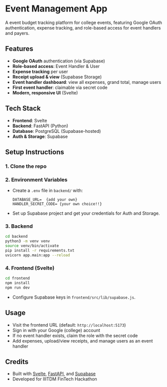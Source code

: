 # Event Management App

A event budget tracking platform for college events, featuring Google OAuth authentication, expense tracking, and role-based access for event handlers and payers.

## Features
- **Google OAuth** authentication (via Supabase)
- **Role-based access**: Event Handler & User
- **Expense tracking** per user
- **Receipt upload & view** (Supabase Storage)
- **Event handler dashboard**: view all expenses, grand total, manage users
- **First event handler**: claimable via secret code
- **Modern, responsive UI** (Svelte)

## Tech Stack
- **Frontend**: Svelte
- **Backend**: FastAPI (Python)
- **Database**: PostgreSQL (Supabase-hosted)
- **Auth & Storage**: Supabase

## Setup Instructions

### 1. Clone the repo

### 2. Environment Variables
- Create a `.env` file in `backend/` with:
  ```env
  DATABASE_URL=  {add your own}
  HANDLER_SECRET_CODE= {your own choice!!}
  ```
- Set up Supabase project and get your credentials for Auth and Storage.

### 3. Backend
```bash
cd backend
python3 -m venv venv
source venv/bin/activate
pip install -r requirements.txt
uvicorn app.main:app --reload
```

### 4. Frontend (Svelte)
```bash
cd frontend
npm install
npm run dev
```
- Configure Supabase keys in `frontend/src/lib/supabase.js`.

## Usage
- Visit the frontend URL (default: `http://localhost:5173`)
- Sign in with your Google (college) account
- If no event handler exists, claim the role with the secret code
- Add expenses, upload/view receipts, and manage users as an event handler



## Credits
- Built with [Svelte](https://svelte.dev/), [FastAPI](https://fastapi.tiangolo.com/), and [Supabase](https://supabase.com/)
- Developed for IIITDM FinTech Hackathon

